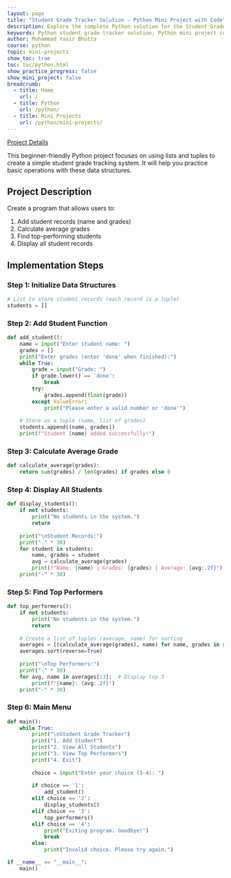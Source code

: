 ```yaml
---
layout: page
title: "Student Grade Tracker Solution – Python Mini Project with Code"
description: Explore the complete Python solution for the Student Grade Tracker mini project. Learn how to implement grade entry, calculation, and file-based data management with clean and beginner-friendly code.
keywords: Python student grade tracker solution, Python mini project code, grade tracker Python example, student grade management Python, Python file handling project, beginner Python project solution, Python grading system, Python student record program
author: Muhammad Yasir Bhutta
course: python
topic: mini-projects
show_toc: true
toc: toc/python.html
show_practice_progress: false
show_mini_project: false
breadcrumb:
  - title: Home
    url: /
  - title: Python
    url: /python/
  - title: Mini Projects
    url: /python/mini-projects/
---
```


[Project Details](../student-grade-tracker-python-mini-project.md)

This beginner-friendly Python project focuses on using lists and tuples to create a simple student grade tracking system. It will help you practice basic operations with these data structures.

## Project Description
Create a program that allows users to:
1. Add student records (name and grades)
2. Calculate average grades
3. Find top-performing students
4. Display all student records

## Implementation Steps

### Step 1: Initialize Data Structures
```python
# List to store student records (each record is a tuple)
students = []
```

### Step 2: Add Student Function
```python
def add_student():
    name = input("Enter student name: ")
    grades = []
    print("Enter grades (enter 'done' when finished):")
    while True:
        grade = input("Grade: ")
        if grade.lower() == 'done':
            break
        try:
            grades.append(float(grade))
        except ValueError:
            print("Please enter a valid number or 'done'")
    
    # Store as a tuple (name, list of grades)
    students.append((name, grades))
    print(f"Student {name} added successfully!")
```

### Step 3: Calculate Average Grade
```python
def calculate_average(grades):
    return sum(grades) / len(grades) if grades else 0
```

### Step 4: Display All Students
```python
def display_students():
    if not students:
        print("No students in the system.")
        return
    
    print("\nStudent Records:")
    print("-" * 30)
    for student in students:
        name, grades = student
        avg = calculate_average(grades)
        print(f"Name: {name} | Grades: {grades} | Average: {avg:.2f}")
    print("-" * 30)
```

### Step 5: Find Top Performers
```python
def top_performers():
    if not students:
        print("No students in the system.")
        return
    
    # Create a list of tuples (average, name) for sorting
    averages = [(calculate_average(grades), name) for name, grades in students]
    averages.sort(reverse=True)
    
    print("\nTop Performers:")
    print("-" * 30)
    for avg, name in averages[:3]:  # Display top 3
        print(f"{name}: {avg:.2f}")
    print("-" * 30)
```

### Step 6: Main Menu
```python
def main():
    while True:
        print("\nStudent Grade Tracker")
        print("1. Add Student")
        print("2. View All Students")
        print("3. View Top Performers")
        print("4. Exit")
        
        choice = input("Enter your choice (1-4): ")
        
        if choice == '1':
            add_student()
        elif choice == '2':
            display_students()
        elif choice == '3':
            top_performers()
        elif choice == '4':
            print("Exiting program. Goodbye!")
            break
        else:
            print("Invalid choice. Please try again.")

if __name__ == "__main__":
    main()
```

